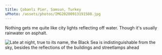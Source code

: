 ```yaml
---
title: Çobanlı Pier, Samsun, Turkey
uPhoto: /assets/photos/IMG20200913191508.jpg
---
```


Nothing gets me quite like city lights reflecting off water. Though it's usually rainwater on asphalt.

![Late at night, true to its name, the Black Sea is indistinguishable from the sky, besides the reflections of the buildings and streetlamps ahead]({{uPhoto}})
